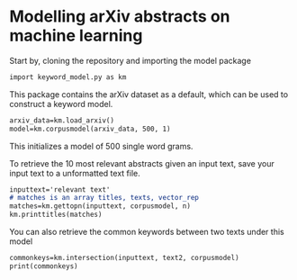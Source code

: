 # Modelling arXiv abstracts on machine learning

Start by, cloning the repository and importing the model package
```markdown
import keyword_model.py as km
```

This package contains the arXiv dataset as a default, which can be used to construct a keyword model.
```markdown
arxiv_data=km.load_arxiv()
model=km.corpusmodel(arxiv_data, 500, 1)
```
This initializes a model of 500 single word grams.

To retrieve the 10 most relevant abstracts given an input text, save your input text to a unformatted text file.
```markdown
inputtext='relevant text'
# matches is an array titles, texts, vector_rep
matches=km.gettopn(inputtext, corpusmodel, n)
km.printtitles(matches)
```

You can also retrieve the common keywords between two texts under this model
```markdown
commonkeys=km.intersection(inputtext, text2, corpusmodel)
print(commonkeys)
```
